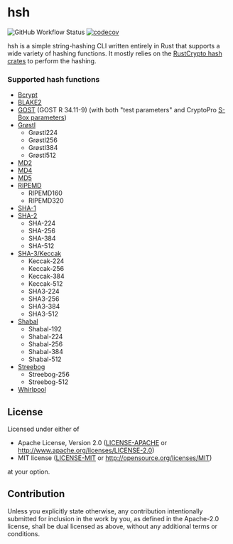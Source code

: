 # hsh
![GitHub Workflow Status](https://img.shields.io/github/workflow/status/rowans329/hsh/Test)
[![codecov](https://codecov.io/gh/rowans329/hsh/branch/main/graph/badge.svg?token=5YJC5AL364)](https://codecov.io/gh/rowans329/hsh)

hsh is a simple string-hashing CLI written entirely in Rust that supports a wide variety of hashing functions. It mostly relies on the [RustCrypto hash crates](https://github.com/RustCrypto/hashes) to perform the hashing.

### Supported hash functions

* [Bcrypt](https://en.wikipedia.org/wiki/Bcrypt)
* [BLAKE2](https://en.wikipedia.org/wiki/BLAKE_(hash_function)#BLAKE2)
* [GOST](https://en.wikipedia.org/wiki/GOST_(hash_function)) (GOST R 34.11-9) (with both "test parameters" and CryptoPro [S-Box parameters](https://en.wikipedia.org/wiki/GOST_(hash_function)#Initial_values))
* [Grøstl](https://en.wikipedia.org/wiki/Grøstl)
   * Grøstl224
   * Grøstl256
   * Grøstl384
   * Grøstl512
* [MD2](https://wikipedia.org/wiki/MD2_(hash_function))
* [MD4](https://wikipedia.org/wiki/MD4)
* [MD5](https://wikipedia.org/wiki/MD5)
* [RIPEMD](https://wikipedia.org/wiki/RIPEMD)
   * RIPEMD160
   * RIPEMD320
* [SHA-1](https://wikipedia.org/wiki/SHA-1)
* [SHA-2](https://wikipedia.org/wiki/SHA-2)
   * SHA-224
   * SHA-256
   * SHA-384
   * SHA-512
* [SHA-3/Keccak](https://wikipedia.org/wiki/SHA-3)
   * Keccak-224
   * Keccak-256
   * Keccak-384
   * Keccak-512
   * SHA3-224
   * SHA3-256
   * SHA3-384
   * SHA3-512
* [Shabal](https://en.wikipedia.org/wiki/Shabal)
   * Shabal-192
   * Shabal-224
   * Shabal-256
   * Shabal-384
   * Shabal-512
* [Streebog](https://en.wikipedia.org/wiki/Streebog)
   * Streebog-256
   * Streebog-512
* [Whirlpool](https://en.wikipedia.org/wiki/Whirlpool_(hash_function))

## License

Licensed under either of

 * Apache License, Version 2.0
   ([LICENSE-APACHE](LICENSE-APACHE) or http://www.apache.org/licenses/LICENSE-2.0)
 * MIT license
   ([LICENSE-MIT](LICENSE-MIT) or http://opensource.org/licenses/MIT)

at your option.

## Contribution

Unless you explicitly state otherwise, any contribution intentionally submitted
for inclusion in the work by you, as defined in the Apache-2.0 license, shall be
dual licensed as above, without any additional terms or conditions.
